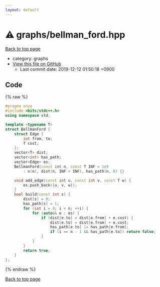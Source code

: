 ```yaml
---
layout: default
---
```


<!-- mathjax config similar to math.stackexchange -->
<script type="text/javascript" async
  src="https://cdnjs.cloudflare.com/ajax/libs/mathjax/2.7.5/MathJax.js?config=TeX-MML-AM_CHTML">
</script>
<script type="text/x-mathjax-config">
  MathJax.Hub.Config({
    TeX: { equationNumbers: { autoNumber: "AMS" }},
    tex2jax: {
      inlineMath: [ ['$','$'] ],
      processEscapes: true
    },
    "HTML-CSS": { matchFontHeight: false },
    displayAlign: "left",
    displayIndent: "2em"
  });
</script>

<script type="text/javascript" src="https://cdnjs.cloudflare.com/ajax/libs/jquery/3.4.1/jquery.min.js"></script>
<script src="https://cdn.jsdelivr.net/npm/jquery-balloon-js@1.1.2/jquery.balloon.min.js" integrity="sha256-ZEYs9VrgAeNuPvs15E39OsyOJaIkXEEt10fzxJ20+2I=" crossorigin="anonymous"></script>
<script type="text/javascript" src="../../assets/js/copy-button.js"></script>
<link rel="stylesheet" href="../../assets/css/copy-button.css" />


# :warning: graphs/bellman_ford.hpp
<a href="../../index.html">Back to top page</a>

* category: graphs
* <a href="{{ site.github.repository_url }}/blob/master/graphs/bellman_ford.hpp">View this file on GitHub</a>
    - Last commit date: 2019-12-12 01:50:18 +0900




## Code
{% raw %}
```cpp
#pragma once
#include <bits/stdc++.h>
using namespace std;

template <typename T>
struct BellmanFord {
    struct Edge {
        int from, to;
        T cost;
    };
    vector<T> dist;
    vector<int> has_path;
    vector<Edge> es;
    BellmanFord(const int n, const T INF = 1e9
        : n(n), dist(n, INF + INF), has_path(n, 0) {}

    void add_edge(const int u, const int v, const T w) {
        es.push_back({u, v, w});
    }
    bool build(const int s) {
        dist[s] = 0;
        has_path[s] = 1;
        for (int i = 0; i < n; ++i) {
            for (auto&& e : es) {
                if (dist[e.to] > dist[e.from] + e.cost) {
                    dist[e.to] = dist[e.from] + e.cost;
                    has_path[e.to] |= has_path[e.from];
                    if (i == n - 1 && has_path[e.to]) return false;
                }
            }
        }
        return true;
    }
};
```
{% endraw %}

<a href="../../index.html">Back to top page</a>

